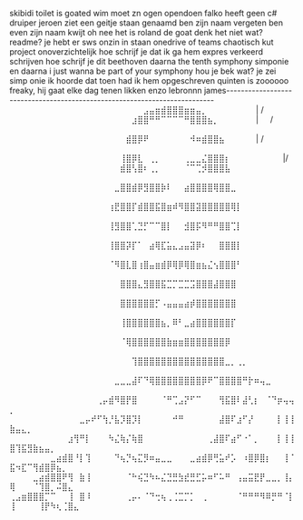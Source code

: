 skibidi toilet is goated 
wim moet zn ogen opendoen
falko heeft geen c#
druiper
jeroen ziet een geitje staan genaamd ben zijn naam vergeten ben even zijn naam kwijt oh nee het is roland de goat
denk het niet
wat? readme?
je hebt er sws onzin in staan
onedrive of teams
chaotisch kut project onoverzichtelijk
hoe schrijf je dat
ik ga hem expres verkeerd schrijven
hoe schrijf je dit
beethoven daarna the tenth symphony
simponie
en daarna i just wanna be part of your symphony
hou je bek
wat?
je zei simp onie
ik hoorde dat toen had ik hem opgeschreven
quinten is zoooooo freaky, hij gaat elke dag tenen likken enzo
lebronnn james--------------------------------------------------------------------------
⠀⠀⠀⠀⠀⠀⠀⠀⠀⠀⠀⠀⠀⠀⠀⠀⠀⠀⠀⠀⠀⠀⠀⣠⣤⣶⣾⣿⣿⣿⣶⣶⣤⡀⠀⠀⠀⠀⠀⠀⠀      ⠀|   /
⠀⠀⠀⠀⠀⠀⠀⠀⠀⠀⠀⠀⠀⠀⠀⠀⠀⠀⠀⠀⠀⣰⣿⣿⠛⠛⠉⠉⠉⠉⠛⣿⣿⣿⣦⡀⠀⠀⠀⠀⠀⠀     |⠀⠀/⠀⠀⠀⠀⠀⠀⠀⠀⠀⠀⠀⠀⠀
⠀⠀⠀⠀⠀⠀⠀⠀⠀⠀⠀⠀⠀⠀⠀⠀⠀⠀⠀⠀⣾⣿⡿⠟⠀⠀⠀⠀⠀⠀⠀⠺⠶⣾⣿⣿⣦⠀⠀⠀⠀⠀      | /⠀⠀⠀⠀⠀⠀⠀⠀⠀⠀
⠀⠀⠀⠀⠀⠀⠀⠀⠀⠀⠀⠀⠀⠀⠀⠀⠀⠀⠀⢸⣿⡿⣇⠀⢀⡀⠀⠀⠀⠀⢀⣀⣀⣌⣿⣿⣿⡆⠀⠀⠀⠀⠀⠀⠀⠀⠀|/
⠀⠀⠀⠀⠀⠀⠀⠀⠀⠀⠀⠀⠀⠀⠀⠀⠀⠀⠀⣾⣿⢣⣿⠆⢀⡀⠀⠀⠀⠀⠈⠉⢉⡺⣿⣿⣿⣧⠀⠀⠀⠀⠀⠀⠀⠀⠀⠀⠀⠀⠀⠀⠀⠀⠀⠀⠀⠀⠀⠀⠀
⠀⠀⠀⠀⠀⠀⠀⠀⠀⠀⠀⠀⠀⠀⠀⠀⠀⠀⣀⣿⣿⣾⡿⣻⣿⣿⡷⠇⠀⠀⣴⣿⣿⣿⣿⢿⣿⣿⣀⠀⠀⠀⠀⠀⠀⠀⠀⠀⠀⠀⠀⠀⠀⠀⠀⠀⠀⠀⠀⠀⠀
⠀⠀⠀⠀⠀⠀⠀⠀⠀⠀⠀⠀⠀⠀⠀⠀⠀⢰⣟⣿⣿⡏⣾⣿⣿⣯⣿⣶⠾⠻⣿⣿⣽⣿⣿⣿⣿⣿⢿⡇⠀⠀⠀⠀⠀⠀⠀⠀⠀⠀⠀⠀⠀⠀⠀⠀⠀⠀⠀⠀⠀
⠀⠀⠀⠀⠀⠀⠀⠀⠀⠀⠀⠀⠀⠀⠀⠀⠀⢸⣻⣿⣿⢁⣙⡋⠉⠉⣿⡇⠀⠀⣺⣿⡯⠻⠛⠛⣿⣿⢉⡇⠀⠀⠀⠀⠀⠀⠀⠀⠀⠀⠀⠀⠀⠀⠀⠀⠀⠀⠀⠀⠀
⠀⠀⠀⠀⠀⠀⠀⠀⠀⠀⠀⠀⠀⠀⠀⠀⠀⢸⣿⣿⡽⡏⠁⠀⣴⢿⣏⣥⣄⣠⣤⣽⡿⠆⠀⠀⣿⣿⣿⡇⠀⠀⠀⠀⠀⠀⠀⠀⠀⠀⠀⠀⠀⠀⠀⠀⠀⠀⠀⠀⠀
⠀⠀⠀⠀⠀⠀⠀⠀⠀⠀⠀⠀⠀⠀⠀⠀⠀⠈⠻⣿⣇⣿⢰⣿⣤⣶⣾⡿⢿⡿⢿⣿⣶⣦⣌⢢⣿⣿⣿⠃⠀⠀⠀⠀⠀⠀⠀⠀⠀⠀⠀⠀⠀⠀⠀⠀⠀⠀⠀⠀⠀
⠀⠀⠀⠀⠀⠀⠀⠀⠀⠀⠀⠀⠀⠀⠀⠀⠀⠀⠀⣿⣿⣿⣄⣻⣿⣿⣯⣉⡉⣉⣉⣩⣿⣿⣿⣼⣿⣿⣿⠀⠀⠀⠀⠀⠀⠀⠀⠀⠀⠀⠀⠀⠀⠀⠀⠀⠀⠀⠀⠀⠀
⠀⠀⠀⠀⠀⠀⠀⠀⠀⠀⠀⠀⠀⠀⠀⠀⠀⠀⠀⣿⣿⣿⣿⣿⣿⡋⠠⣤⣤⣤⣴⡾⣿⣿⣿⣿⣿⣿⣿⠀⠀⠀⠀⠀⠀⠀⠀⠀⠀⠀⠀⠀⠀⠀⠀⠀⠀⠀⠀⠀⠀
⠀⠀⠀⠀⠀⠀⠀⠀⠀⠀⠀⠀⠀⠀⠀⠀⠀⠀⠀⢸⣿⣿⣿⣿⣿⣿⣦⡀⠿⠃⣀⣴⣿⣿⣿⣿⣿⣿⡏⠀⠀⠀⠀⠀⠀⠀⠀⠀⠀⠀⠀⠀⠀⠀⠀⠀⠀⠀⠀⠀⠀
⠀⠀⠀⠀⠀⠀⠀⠀⠀⠀⠀⠀⠀⠀⠀⠀⠀⠀⠀⠈⢿⣿⣿⣿⣿⣿⣿⣷⣶⣶⣿⣿⣿⣿⣿⣿⣿⡿⠀⠀⠀⠀⠀⠀⠀⠀⠀⠀⠀⠀⠀⠀⠀⠀⠀⠀⠀⠀⠀⠀⠀
⠀⠀⠀⠀⠀⠀⠀⠀⠀⠀⠀⠀⠀⠀⠀⠀⠀⠀⠀⠀⠀⢹⣿⣿⣿⣿⣿⣿⣿⣿⣿⣿⣿⣿⣿⣿⣿⣀⡀⢀⡀⠀⠀⠀⠀⠀⠀⠀⠀⠀⠀⠀⠀⠀⠀⠀⠀⠀⠀⠀⠀
⠀⠀⠀⠀⠀⠀⠀⠀⠀⠀⠀⠀⠀⠀⠀⠀⠀⠀⣀⣀⣀⣼⠏⠙⢿⣿⣿⣿⣿⣿⣿⣿⣿⡿⠟⠉⣿⣿⣿⣿⠛⡗⠶⢤⣀⠀⠀⠀⠀⠀⠀⠀⠀⠀⠀⠀⠀⠀⠀⠀⠀
⠀⠀⠀⠀⠀⠀⠀⠀⠀⠀⠀⠀⠀⠀⠀⢀⡤⣾⠻⣿⡟⣿⠀⠀⠀⠀⠈⠛⢉⣠⡝⠋⠉⠀⠀⠀⢻⣯⣿⠇⣼⢃⡆⠀⠈⠙⡶⢤⢤⡀⠀⠀⠀⠀⠀⠀⠀⠀⠀⠀⠀
⠀⠀⠀⠀⠀⠀⠀⠀⠀⠀⠀⠀⣀⡤⠞⠋⢳⡘⣧⡹⣿⡹⡇⠀⠀⠀⠀⠀⠚⠛⠀⠀⠀⠀⠀⠀⣼⣿⠏⣰⠋⡜⠀⠀⠀⠀⡇⢸⢸⣷⣤⣄⡀⠀⠀⠀⠀⠀⠀⠀⠀
⠀⠀⠀⠀⠀⠀⠀⠀⠀⠀⣰⢻⠛⡇⠀⠀⠀⠳⣌⢷⡌⢷⣿⠀⠀⠀⠀⠀⠀⠀⠀⠀⠀⠀⢀⣼⣿⠏⣴⠋⠐⠁⡀⠀⠀⠀⡇⢸⢸⣿⢹⣯⣻⣷⣦⣤⡀⠀⠀⠀⠀
⠀⠀⠀⠀⠀⠀⠀⣀⣴⣾⣿⠘⡇⢹⠀⠀⠀⠀⠙⢦⡙⢦⣍⡻⠶⣤⣀⣀⠀⠀⠀⣀⣴⣾⡿⢛⣥⠞⡡⠀⠰⣿⡿⣿⡆⠀⠀⢸⠈⣯⠲⣏⠉⢻⣾⣿⡿⣦⡀⠀⠀
⠀⠀⠀⠀⣀⣴⣾⣿⣿⠟⢻⠀⣷⢸⠀⠀⠀⠀⠀⠀⠈⠓⢮⣙⠳⠦⣌⣙⣛⣳⣞⣛⣋⡥⠶⠋⠥⠛⠀⢠⣤⣭⣟⡟⣀⣀⡀⢸⡄⢿⠀⠀⠀⠈⢹⣿⡀⠬⣿⣄⠀
⢀⣠⣶⣿⣿⣿⡉⠉⠀⠀⢸⠀⣿⠸⠀⠀⠀⠀⠀⠀⢀⡤⠄⠈⠙⢒⢦⢀⢈⣉⡉⡁⠀⢀⠀⠀⠀⠀⠀⠈⠛⠛⠛⠻⠿⡛⠛⠈⡇⢸⠀⠀⠀⠀⢸⡟⠳⢆⢈⣿⣄⠀

